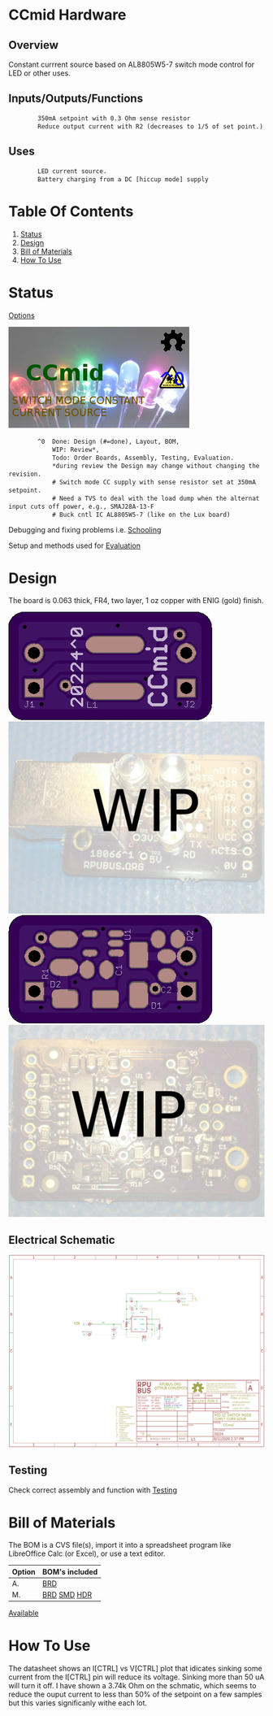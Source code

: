 # CCmid Hardware

## Overview

Constant currrent source based on AL8805W5-7 switch mode control for LED or other uses.

## Inputs/Outputs/Functions

```
        350mA setpoint with 0.3 Ohm sense resistor
        Reduce output current with R2 (decreases to 1/5 of set point.)
```


## Uses

```
        LED current source.
        Battery charging from a DC [hiccup mode] supply 
```


# Table Of Contents

1. [Status](#status)
2. [Design](#design)
3. [Bill of Materials](#bill-of-materials)
4. [How To Use](#how-to-use)


# Status

[Options](#bill-of-materials)

![Status](./status_icon.png "Status")

```
        ^0  Done: Design (#=done), Layout, BOM,
            WIP: Review*,
            Todo: Order Boards, Assembly, Testing, Evaluation.
            *during review the Design may change without changing the revision.
            # Switch mode CC supply with sense resistor set at 350mA setpoint.
            # Need a TVS to deal with the load dump when the alternat input cuts off power, e.g., SMAJ28A-13-F 
            # Buck cntl IC AL8805W5-7 (like on the Lux board)
```

Debugging and fixing problems i.e. [Schooling](./Schooling/)

Setup and methods used for [Evaluation](./Evaluation/)


# Design

The board is 0.063 thick, FR4, two layer, 1 oz copper with ENIG (gold) finish.

![Top](./Documents/20224,Top.png "Top")
![TAssy](./Documents/20224,TAssy.jpg "Top Assy")
![Bottom](./Documents/20224,Bottom.png "Bottom")
![BAssy](./Documents/20224,BAssy.jpg "Bottom Assy")


## Electrical Schematic

![Schematic](./Documents/20224,Schematic.png "Schematic")

## Testing

Check correct assembly and function with [Testing](./Testing/)


# Bill of Materials

The BOM is a CVS file(s), import it into a spreadsheet program like LibreOffice Calc (or Excel), or use a text editor.

Option | BOM's included
----- | ----- 
A. | [BRD] 
M. | [BRD] [SMD] [HDR] 

[BRD]: ./Design/20224BRD,BOM.csv
[SMD]: ./Design/20224SMD,BOM.csv
[HDR]: ./Design/20224HDR,BOM.csv

[Available](https://rpubus.org/Order_Form.html)


# How To Use

The datasheet shows an I[CTRL] vs V[CTRL] plot that idicates sinking some current from the I[CTRL] pin will reduce its voltage. Sinking more than 50 uA will turn it off. I have shown a 3.74k Ohm on the schmatic, which seems to reduce the ouput current to less than 50% of the setpoint on a few samples but this varies significanly withe each lot.



